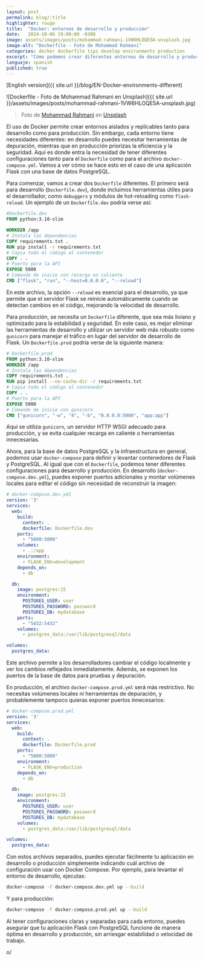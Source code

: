 ```yaml
---
layout: post
permalink: blog/:title
highlighter: rouge
title:  "Docker: entornos de desarrollo y producción"
date:   2024-10-06 19:00:00 -0300
image: assets/images/posts/mohammad-rahmani-1VW6HLOQE5A-unsplash.jpg
image-alt: "Dockerfile - Foto de Mohammad Rahmani"
categories: docker dockerfile tips develop environments production
excerpt: "Cómo podemos crear diferentes entornos de desarrollo y producción al trabajar usando Docker"
languaje: spanish
published: true
---
```

[English version]({{ site.url }}/blog/EN-Docker-environments-different)

![Dockerfile - Foto de Mohammad Rahmani en Unsplash]({{ site.url }}/assets/images/posts/mohammad-rahmani-1VW6HLOQE5A-unsplash.jpg)
>Foto de [Mohammad Rahmani](https://unsplash.com/es/@afgprogrammer?utm_content=creditCopyText&utm_medium=referral&utm_source=unsplash) en [Unsplash](https://unsplash.com/es/fotos/una-pantalla-de-computadora-con-un-programa-ejecutandose-en-ella-1VW6HLOQE5A?utm_content=creditCopyText&utm_medium=referral&utm_source=unsplash)

El uso de Docker permite crear entornos aislados y replicables tanto para desarrollo como para producción. Sin embargo, cada entorno tiene necesidades diferentes: en desarrollo puedes necesitar herramientas de depuración, mientras que en producción priorizas la eficiencia y la seguridad. Aquí es donde entra la necesidad de tener diferentes configuraciones tanto para el `Dockerfile` como para el archivo `docker-compose.yml`. Vamos a ver cómo se hace esto en el caso de una aplicación Flask con una base de datos PostgreSQL.

Para comenzar, vamos a crear dos `Dockerfile` diferentes. El primero será para desarrollo (`Dockerfile.dev`), donde incluimos herramientas útiles para el desarrollador, como `debuggers` y módulos de hot-reloading como `flask-reload`. Un ejemplo de un `Dockerfile.dev` podría verse así:
```dockerfile
#Dockerfile.dev
FROM python:3.10-slim

WORKDIR /app
# Instala las dependencias
COPY requirements.txt .
RUN pip install -r requirements.txt
# Copia todo el código al contenedor
COPY . .
# Puerto para la API
EXPOSE 5000
# Comando de inicio con recarga en caliente
CMD ["flask", "run", "--host=0.0.0.0", "--reload"]
```

En este archivo, la opción `--reload` es esencial para el desarrollo, ya que permite que el servidor Flask se reinicie automáticamente cuando se detectan cambios en el código, mejorando la velocidad de desarrollo.

Para producción, se necesita un `Dockerfile` diferente, que sea más liviano y optimizado para la estabilidad y seguridad. En este caso, es mejor eliminar las herramientas de desarrollo y utilizar un servidor web más robusto como `gunicorn` para manejar el tráfico en lugar del servidor de desarrollo de Flask. Un `Dockerfile.prod` podría verse de la siguiente manera:
```dockerfile
# Dockerfile.prod
FROM python:3.10-slim
WORKDIR /app
# Instala las dependencias
COPY requirements.txt .
RUN pip install --no-cache-dir -r requirements.txt
# Copia todo el código al contenedor
COPY . .
# Puerto para la API
EXPOSE 5000
# Comando de inicio con gunicorn
CMD ["gunicorn", "-w", "4", "-b", "0.0.0.0:5000", "app:app"]
```
Aquí se utiliza `gunicorn`, un servidor HTTP WSGI adecuado para producción, y se evita cualquier recarga en caliente o herramientas innecesarias.

Ahora, para la base de datos PostgreSQL y la infraestructura en general, podemos usar `docker-compose` para definir y levantar contenedores de Flask y PostgreSQL. Al igual que con el `Dockerfile`, podemos tener diferentes configuraciones para desarrollo y producción. En desarrollo (`docker-compose.dev.yml`), puedes exponer puertos adicionales y montar volúmenes locales para editar el código sin necesidad de reconstruir la imagen:

```yml
# docker-compose.dev.yml
version: '3'
services:
  web:
    build:
      context: .
      dockerfile: Dockerfile.dev
    ports:
      - "5000:5000"
    volumes:
      - .:/app
    environment:
      - FLASK_ENV=development
    depends_on:
      - db

  db:
    image: postgres:15
    environment:
      POSTGRES_USER: user
      POSTGRES_PASSWORD: password
      POSTGRES_DB: mydatabase
    ports:
      - "5432:5432"
    volumes:
      - postgres_data:/var/lib/postgresql/data

volumes:
  postgres_data:
```
Este archivo permite a los desarrolladores cambiar el código localmente y ver los cambios reflejados inmediatamente. Además, se exponen los puertos de la base de datos para pruebas y depuración.

En producción, el archivo `docker-compose.prod.yml` será más restrictivo. No necesitas volúmenes locales ni herramientas de depuración, y probablemente tampoco quieras exponer puertos innecesarios:
```yml
# docker-compose.prod.yml
version: '3'
services:
  web:
    build:
      context: .
      dockerfile: Dockerfile.prod
    ports:
      - "5000:5000"
    environment:
      - FLASK_ENV=production
    depends_on:
      - db

  db:
    image: postgres:15
    environment:
      POSTGRES_USER: user
      POSTGRES_PASSWORD: password
      POSTGRES_DB: mydatabase
    volumes:
      - postgres_data:/var/lib/postgresql/data

volumes:
  postgres_data:
```
Con estos archivos separados, puedes ejecutar fácilmente tu aplicación en desarrollo o producción simplemente indicando cuál archivo de configuración usar con Docker Compose. Por ejemplo, para levantar el entorno de desarrollo, ejecutas:
```bash
docker-compose -f docker-compose.dev.yml up --build
```
Y para producción:
```bash
docker-compose -f docker-compose.prod.yml up --build
```
Al tener configuraciones claras y separadas para cada entorno, puedes asegurar que tu aplicación Flask con PostgreSQL funcione de manera óptima en desarrollo y producción, sin arriesgar estabilidad o velocidad de trabajo.

o/
